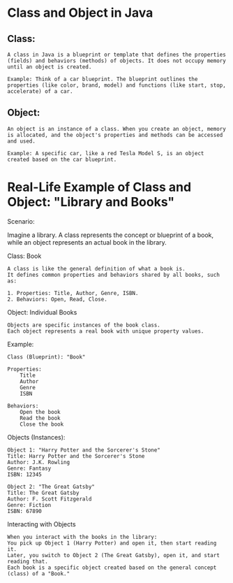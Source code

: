 # Class and Object in Java

## Class:

    A class in Java is a blueprint or template that defines the properties (fields) and behaviors (methods) of objects. It does not occupy memory until an object is created.

    Example: Think of a car blueprint. The blueprint outlines the properties (like color, brand, model) and functions (like start, stop, accelerate) of a car.

## Object:

    An object is an instance of a class. When you create an object, memory is allocated, and the object's properties and methods can be accessed and used.

    Example: A specific car, like a red Tesla Model S, is an object created based on the car blueprint.

# Real-Life Example of Class and Object: "Library and Books"

Scenario:

Imagine a library. A class represents the concept or blueprint of a book, while an object represents an actual book in the library.

Class: Book

    A class is like the general definition of what a book is.
    It defines common properties and behaviors shared by all books, such as:

    1. Properties: Title, Author, Genre, ISBN.
    2. Behaviors: Open, Read, Close.

Object: Individual Books

    Objects are specific instances of the book class.
    Each object represents a real book with unique property values.

Example:

    Class (Blueprint): "Book"

    Properties:
        Title
        Author
        Genre
        ISBN

    Behaviors:
        Open the book
        Read the book
        Close the book

Objects (Instances):

    Object 1: "Harry Potter and the Sorcerer's Stone"
    Title: Harry Potter and the Sorcerer's Stone
    Author: J.K. Rowling
    Genre: Fantasy
    ISBN: 12345

    Object 2: "The Great Gatsby"
    Title: The Great Gatsby
    Author: F. Scott Fitzgerald
    Genre: Fiction
    ISBN: 67890

Interacting with Objects

    When you interact with the books in the library:
    You pick up Object 1 (Harry Potter) and open it, then start reading it.
    Later, you switch to Object 2 (The Great Gatsby), open it, and start reading that.
    Each book is a specific object created based on the general concept (class) of a "Book."
